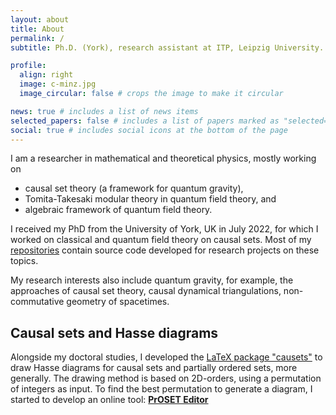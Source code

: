 ```yaml
---
layout: about
title: About
permalink: /
subtitle: Ph.D. (York), research assistant at ITP, Leipzig University.

profile:
  align: right
  image: c-minz.jpg
  image_circular: false # crops the image to make it circular

news: true # includes a list of news items
selected_papers: false # includes a list of papers marked as "selected={true}"
social: true # includes social icons at the bottom of the page
---
```


I am a researcher in mathematical and theoretical physics, mostly working on 
- causal set theory (a framework for quantum gravity),
- Tomita-Takesaki modular theory in quantum field theory, and
- algebraic framework of quantum field theory.

I received my PhD from the University of York, UK in July 2022, for which I worked on classical and quantum field theory on causal sets.
Most of my [repositories](/repositories/) contain source code developed for research projects on these topics. 

My research interests also include quantum gravity, for example, the approaches of causal set theory, causal dynamical triangulations, non-commutative geometry of spacetimes. 


## Causal sets and Hasse diagrams

Alongside my doctoral studies, I developed the [LaTeX package "causets"](https://ctan.org/pkg/causets) to draw Hasse diagrams for causal sets and partially ordered sets, more generally. 
The drawing method is based on 2D-orders, using a permutation of integers as input. 
To find the best permutation to generate a diagram, I started to develop an online tool: [**PrOSET Editor**](proset-editor.html)

